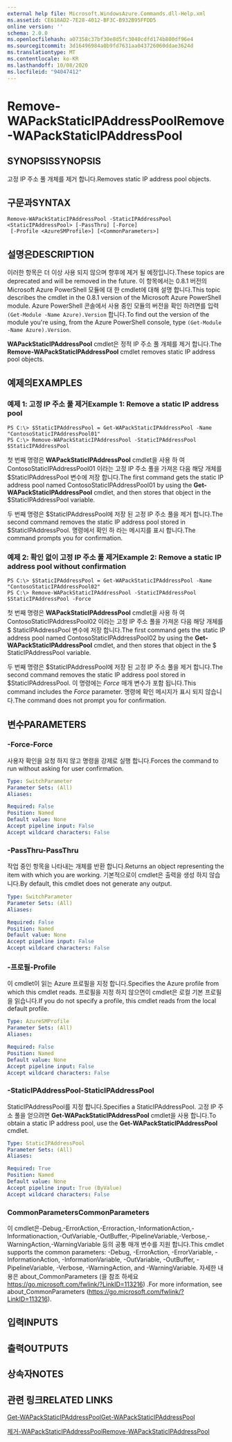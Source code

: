 ```yaml
---
external help file: Microsoft.WindowsAzure.Commands.dll-Help.xml
ms.assetid: CE618AD2-7E28-4012-BF3C-B932B95FFDD5
online version: ''
schema: 2.0.0
ms.openlocfilehash: a07358c37bf30e8d5fc3040cdfd174b800df96e4
ms.sourcegitcommit: 3d16496984a0b9fd7631aa043726060ddae3624d
ms.translationtype: MT
ms.contentlocale: ko-KR
ms.lasthandoff: 10/08/2020
ms.locfileid: "94047412"
---
```

# <span data-ttu-id="155dc-101">Remove-WAPackStaticIPAddressPool</span><span class="sxs-lookup"><span data-stu-id="155dc-101">Remove-WAPackStaticIPAddressPool</span></span>

## <span data-ttu-id="155dc-102">SYNOPSIS</span><span class="sxs-lookup"><span data-stu-id="155dc-102">SYNOPSIS</span></span>
<span data-ttu-id="155dc-103">고정 IP 주소 풀 개체를 제거 합니다.</span><span class="sxs-lookup"><span data-stu-id="155dc-103">Removes static IP address pool objects.</span></span>

## <span data-ttu-id="155dc-104">구문과</span><span class="sxs-lookup"><span data-stu-id="155dc-104">SYNTAX</span></span>

```
Remove-WAPackStaticIPAddressPool -StaticIPAddressPool <StaticIPAddressPool> [-PassThru] [-Force]
 [-Profile <AzureSMProfile>] [<CommonParameters>]
```

## <span data-ttu-id="155dc-105">설명은</span><span class="sxs-lookup"><span data-stu-id="155dc-105">DESCRIPTION</span></span>
<span data-ttu-id="155dc-106">이러한 항목은 더 이상 사용 되지 않으며 향후에 제거 될 예정입니다.</span><span class="sxs-lookup"><span data-stu-id="155dc-106">These topics are deprecated and will be removed in the future.</span></span>
<span data-ttu-id="155dc-107">이 항목에서는 0.8.1 버전의 Microsoft Azure PowerShell 모듈에 대 한 cmdlet에 대해 설명 합니다.</span><span class="sxs-lookup"><span data-stu-id="155dc-107">This topic describes the cmdlet in the 0.8.1 version of the Microsoft Azure PowerShell module.</span></span>
<span data-ttu-id="155dc-108">Azure PowerShell 콘솔에서 사용 중인 모듈의 버전을 확인 하려면를 입력 `(Get-Module -Name Azure).Version` 합니다.</span><span class="sxs-lookup"><span data-stu-id="155dc-108">To find out the version of the module you're using, from the Azure PowerShell console, type `(Get-Module -Name Azure).Version`.</span></span>

<span data-ttu-id="155dc-109">**WAPackStaticIPAddressPool** cmdlet은 정적 IP 주소 풀 개체를 제거 합니다.</span><span class="sxs-lookup"><span data-stu-id="155dc-109">The **Remove-WAPackStaticIPAddressPool** cmdlet removes static IP address pool objects.</span></span>

## <span data-ttu-id="155dc-110">예제의</span><span class="sxs-lookup"><span data-stu-id="155dc-110">EXAMPLES</span></span>

### <span data-ttu-id="155dc-111">예제 1: 고정 IP 주소 풀 제거</span><span class="sxs-lookup"><span data-stu-id="155dc-111">Example 1: Remove a static IP address pool</span></span>
```
PS C:\> $StaticIPAddressPool = Get-WAPackStaticIPAddressPool -Name "ContosoStaticIPAddressPool01"
PS C:\> Remove-WAPackStaticIPAddressPool -StaticIPAddressPool $StaticIPAddressPool
```

<span data-ttu-id="155dc-112">첫 번째 명령은 **WAPackStaticIPAddressPool** cmdlet을 사용 하 여 ContosoStaticIPAddressPool01 이라는 고정 IP 주소 풀을 가져온 다음 해당 개체를 $StaticIPAddressPool 변수에 저장 합니다.</span><span class="sxs-lookup"><span data-stu-id="155dc-112">The first command gets the static IP address pool named ContosoStaticIPAddressPool01 by using the **Get-WAPackStaticIPAddressPool** cmdlet, and then stores that object in the $StaticIPAddressPool variable.</span></span>

<span data-ttu-id="155dc-113">두 번째 명령은 $StaticIPAddressPool에 저장 된 고정 IP 주소 풀을 제거 합니다.</span><span class="sxs-lookup"><span data-stu-id="155dc-113">The second command removes the static IP address pool stored in $StaticIPAddressPool.</span></span>
<span data-ttu-id="155dc-114">명령에서 확인 하 라는 메시지를 표시 합니다.</span><span class="sxs-lookup"><span data-stu-id="155dc-114">The command prompts you for confirmation.</span></span>

### <span data-ttu-id="155dc-115">예제 2: 확인 없이 고정 IP 주소 풀 제거</span><span class="sxs-lookup"><span data-stu-id="155dc-115">Example 2: Remove a static IP address pool without confirmation</span></span>
```
PS C:\> $StaticIPAddressPool = Get-WAPackStaticIPAddressPool -Name "ContosoStaticIPAddressPool02"
PS C:\> Remove-WAPackStaticIPAddressPool -StaticIPAddressPool $StaticIPAddressPool -Force
```

<span data-ttu-id="155dc-116">첫 번째 명령은 **WAPackStaticIPAddressPool** cmdlet을 사용 하 여 ContosoStaticIPAddressPool02 이라는 고정 IP 주소 풀을 가져온 다음 해당 개체를 $ StaticIPAddressPool 변수에 저장 합니다.</span><span class="sxs-lookup"><span data-stu-id="155dc-116">The first command gets the static IP address pool named ContosoStaticIPAddressPool02 by using the **Get-WAPackStaticIPAddressPool** cmdlet, and then stores that object in the $ StaticIPAddressPool variable.</span></span>

<span data-ttu-id="155dc-117">두 번째 명령은 $StaticIPAddressPool에 저장 된 고정 IP 주소 풀을 제거 합니다.</span><span class="sxs-lookup"><span data-stu-id="155dc-117">The second command removes the static IP address pool stored in $StaticIPAddressPool.</span></span>
<span data-ttu-id="155dc-118">이 명령에는 *Force* 매개 변수가 포함 됩니다.</span><span class="sxs-lookup"><span data-stu-id="155dc-118">This command includes the *Force* parameter.</span></span>
<span data-ttu-id="155dc-119">명령에 확인 메시지가 표시 되지 않습니다.</span><span class="sxs-lookup"><span data-stu-id="155dc-119">The command does not prompt you for confirmation.</span></span>

## <span data-ttu-id="155dc-120">변수</span><span class="sxs-lookup"><span data-stu-id="155dc-120">PARAMETERS</span></span>

### <span data-ttu-id="155dc-121">-Force</span><span class="sxs-lookup"><span data-stu-id="155dc-121">-Force</span></span>
<span data-ttu-id="155dc-122">사용자 확인을 요청 하지 않고 명령을 강제로 실행 합니다.</span><span class="sxs-lookup"><span data-stu-id="155dc-122">Forces the command to run without asking for user confirmation.</span></span>

```yaml
Type: SwitchParameter
Parameter Sets: (All)
Aliases:

Required: False
Position: Named
Default value: None
Accept pipeline input: False
Accept wildcard characters: False
```

### <span data-ttu-id="155dc-123">-PassThru</span><span class="sxs-lookup"><span data-stu-id="155dc-123">-PassThru</span></span>
<span data-ttu-id="155dc-124">작업 중인 항목을 나타내는 개체를 반환 합니다.</span><span class="sxs-lookup"><span data-stu-id="155dc-124">Returns an object representing the item with which you are working.</span></span>
<span data-ttu-id="155dc-125">기본적으로이 cmdlet은 출력을 생성 하지 않습니다.</span><span class="sxs-lookup"><span data-stu-id="155dc-125">By default, this cmdlet does not generate any output.</span></span>

```yaml
Type: SwitchParameter
Parameter Sets: (All)
Aliases:

Required: False
Position: Named
Default value: None
Accept pipeline input: False
Accept wildcard characters: False
```

### <span data-ttu-id="155dc-126">-프로필</span><span class="sxs-lookup"><span data-stu-id="155dc-126">-Profile</span></span>
<span data-ttu-id="155dc-127">이 cmdlet이 읽는 Azure 프로필을 지정 합니다.</span><span class="sxs-lookup"><span data-stu-id="155dc-127">Specifies the Azure profile from which this cmdlet reads.</span></span>
<span data-ttu-id="155dc-128">프로필을 지정 하지 않으면이 cmdlet은 로컬 기본 프로필을 읽습니다.</span><span class="sxs-lookup"><span data-stu-id="155dc-128">If you do not specify a profile, this cmdlet reads from the local default profile.</span></span>

```yaml
Type: AzureSMProfile
Parameter Sets: (All)
Aliases:

Required: False
Position: Named
Default value: None
Accept pipeline input: False
Accept wildcard characters: False
```

### <span data-ttu-id="155dc-129">-StaticIPAddressPool</span><span class="sxs-lookup"><span data-stu-id="155dc-129">-StaticIPAddressPool</span></span>
<span data-ttu-id="155dc-130">StaticIPAddressPool를 지정 합니다.</span><span class="sxs-lookup"><span data-stu-id="155dc-130">Specifies a StaticIPAddressPool.</span></span>
<span data-ttu-id="155dc-131">고정 IP 주소 풀을 얻으려면 **Get-WAPackStaticIPAddressPool** cmdlet을 사용 합니다.</span><span class="sxs-lookup"><span data-stu-id="155dc-131">To obtain a static IP address pool, use the **Get-WAPackStaticIPAddressPool** cmdlet.</span></span>

```yaml
Type: StaticIPAddressPool
Parameter Sets: (All)
Aliases:

Required: True
Position: Named
Default value: None
Accept pipeline input: True (ByValue)
Accept wildcard characters: False
```

### <span data-ttu-id="155dc-132">CommonParameters</span><span class="sxs-lookup"><span data-stu-id="155dc-132">CommonParameters</span></span>
<span data-ttu-id="155dc-133">이 cmdlet은-Debug,-ErrorAction,-Erroraction,-InformationAction,-Informationaction,-OutVariable,-OutBuffer,-PipelineVariable,-Verbose,-WarningAction,-WarningVariable 등의 공통 매개 변수를 지원 합니다.</span><span class="sxs-lookup"><span data-stu-id="155dc-133">This cmdlet supports the common parameters: -Debug, -ErrorAction, -ErrorVariable, -InformationAction, -InformationVariable, -OutVariable, -OutBuffer, -PipelineVariable, -Verbose, -WarningAction, and -WarningVariable.</span></span> <span data-ttu-id="155dc-134">자세한 내용은 about_CommonParameters (을 참조 하세요 https://go.microsoft.com/fwlink/?LinkID=113216) .</span><span class="sxs-lookup"><span data-stu-id="155dc-134">For more information, see about_CommonParameters (https://go.microsoft.com/fwlink/?LinkID=113216).</span></span>

## <span data-ttu-id="155dc-135">입력</span><span class="sxs-lookup"><span data-stu-id="155dc-135">INPUTS</span></span>

## <span data-ttu-id="155dc-136">출력</span><span class="sxs-lookup"><span data-stu-id="155dc-136">OUTPUTS</span></span>

## <span data-ttu-id="155dc-137">상속자</span><span class="sxs-lookup"><span data-stu-id="155dc-137">NOTES</span></span>

## <span data-ttu-id="155dc-138">관련 링크</span><span class="sxs-lookup"><span data-stu-id="155dc-138">RELATED LINKS</span></span>

[<span data-ttu-id="155dc-139">Get-WAPackStaticIPAddressPool</span><span class="sxs-lookup"><span data-stu-id="155dc-139">Get-WAPackStaticIPAddressPool</span></span>](./Get-WAPackStaticIPAddressPool.md)

[<span data-ttu-id="155dc-140">제거-WAPackStaticIPAddressPool</span><span class="sxs-lookup"><span data-stu-id="155dc-140">Remove-WAPackStaticIPAddressPool</span></span>](./Remove-WAPackStaticIPAddressPool.md)


